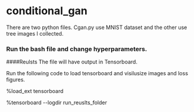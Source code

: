 # conditional_gan
There are two python files. Cgan.py use MNIST dataset and the other use tree images I collected.

### Run the bash file and change hyperparameters.

####Reulsts
The file will have output in Tensorboard.

Run the following code to load tensorboard and visilusize images and loss figures.

%load_ext tensorboard 


%tensorboard --logdir   run_reuslts_folder 
